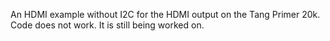 An HDMI example without I2C for the HDMI output on the Tang Primer 20k.  Code does not work.  It is still being worked on.
